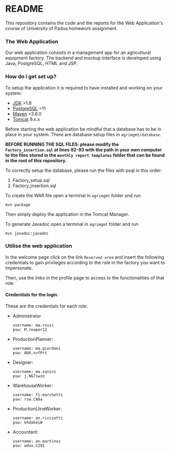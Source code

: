# README #

This repository contains the code and the reports for the Web Application's course of University of Padua homework assignment.

### The Web Application ###

Our web application consists in a management app for an agricultural equipment factory. The backend and mockup interface is developed using Java, PostgreSQL, HTML and JSP.

### How do I get set up? ###
To setup the application it is required to have installed and working on your system:

* [JDK][java] >1.8
* [PostgreSQL][psql] >11
* [Maven][mvn] >3.6.0
* [Tomcat][tom] 9.x.x

Before starting the web application be mindful that a database has to be in place in your system.
There are database setup files in `agrimgmt/database`. 

**BEFORE RUNNING THE SQL FILES: please modify the `Factory_insertion.sql` at lines 92-93 with the path in your own computer to the files stored in the `monthly report templates` folder that can be found in the root of this repository.**

To correctly setup the database, please run the files with psql in this order:

1. Factory_setup.sql
2. Factory_insertion.sql


To create the WAR file open a terminal in `agrimgmt` folder and run

	mvn package	
Then simply deploy the application in the Tomcat Manager.

To generate Javadoc open a terminal in `agrimgmt` folder and run

	mvn javadoc:javadoc
    
### Utilise the web application ###

In the welcome page click on the link `Reserved area` and insert the following credentials to gain privileges according to the role in the factory you want to impersonate.

Then, use the links in the profile page to access to the functionalities of that role.

#### Credentials for the login ####

These are the credentials for each role:

  - Administrator
    
        username: ma.rossi
        psw: M.reaper12 
        
  - ProductionPlanner:  
    
        username: ma.giordani
        psw: AU6.nvfPrt
        
  - Designer:
    
        username: ma.zanini
        psw: j.NG7iwze
        
  - WarehouseWorker:
    
        username: fi.marchetti
        psw: rsw.CA8a
        
  - ProductionLlineWorker:  
    
        username: an.ricciotti   
        psw: khdakeiW
        
  - Accountant:
    
        username: en.martinuz   
        psw: wdox.C291


[java]: https://www.oracle.com/it/java/technologies/javase-downloads.html
[psql]: https://www.postgresql.org/download/
[mvn]: https://maven.apache.org/download.cgi
[tom]: https://tomcat.apache.org/download-90.cgi
